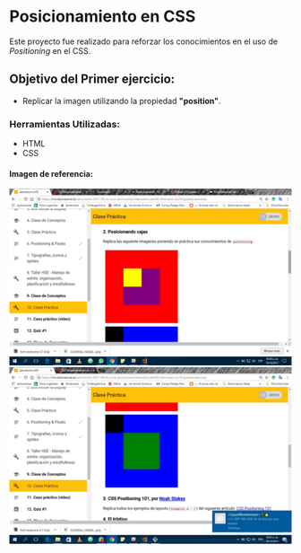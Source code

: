 # Posicionamiento en CSS
Este proyecto fue realizado para reforzar los conocimientos en el uso de *Positioning* en el CSS.
## Objetivo del Primer ejercicio:
+ Replicar la imagen utilizando la propiedad **"position"**.

### Herramientas Utilizadas:
+ HTML
+ CSS

#### Imagen de referencia: 
![referencia1](assets/img/referencia.jpg)
![referencia2](assets/img/referencia2.jpg)